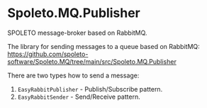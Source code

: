 # Spoleto.MQ.Publisher

SPOLETO message-broker based on RabbitMQ.

The library for sending messages to a queue based on RabbitMQ:  
https://github.com/spoleto-software/Spoleto.MQ/tree/main/src/Spoleto.MQ.Publisher

There are two types how to send a message:
1. ``EasyRabbitPublisher`` - Publish/Subscribe pattern.
2. ``EasyRabbitSender`` - Send/Receive pattern.